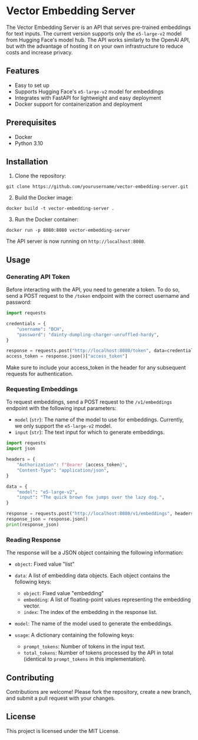# Vector Embedding Server

The Vector Embedding Server is an API that serves pre-trained embeddings for text inputs. The current version supports only the `e5-large-v2` model from Hugging Face's model hub. The API works similarly to the OpenAI API, but with the advantage of hosting it on your own infrastructure to reduce costs and increase privacy.

## Features

- Easy to set up
- Supports Hugging Face's `e5-large-v2` model for embeddings
- Integrates with FastAPI for lightweight and easy deployment
- Docker support for containerization and deployment

## Prerequisites

- Docker
- Python 3.10

## Installation

1. Clone the repository:

```
git clone https://github.com/yourusername/vector-embedding-server.git
```

2. Build the Docker image:

```
docker build -t vector-embedding-server .
```

3. Run the Docker container:

```
docker run -p 8080:8080 vector-embedding-server
```

The API server is now running on `http://localhost:8080`.

## Usage

### Generating API Token

Before interacting with the API, you need to generate a token. To do so, send a POST request to the `/token` endpoint with the correct username and password:

```python
import requests

credentials = {
    "username": "BCH",
    "password": "dainty-dumpling-charger-unruffled-hardy",
}

response = requests.post("http://localhost:8080/token", data=credentials)
access_token = response.json()["access_token"]
```

Make sure to include your access_token in the header for any subsequent requests for authentication.

### Requesting Embeddings

To request embeddings, send a POST request to the `/v1/embeddings` endpoint with the following input parameters:

- `model` (`str`): The name of the model to use for embeddings. Currently, we only support the `e5-large-v2` model.
- `input` (`str`): The text input for which to generate embeddings.


```python
import requests
import json

headers = {
    "Authorization": f"Bearer {access_token}",
    "Content-Type": "application/json",
}

data = {
    "model": "e5-large-v2",
    "input": "The quick brown fox jumps over the lazy dog.",
}

response = requests.post("http://localhost:8080/v1/embeddings", headers=headers, data=json.dumps(data))
response_json = response.json()
print(response_json)
```

### Reading Response

The response will be a JSON object containing the following information:

- `object`: Fixed value "list"
- `data`: A list of embedding data objects. Each object contains the following keys:
    - `object`: Fixed value "embedding"
    - `embedding`: A list of floating-point values representing the embedding vector.
    - `index`: The index of the embedding in the response list.

- `model`: The name of the model used to generate the embeddings.
- `usage`: A dictionary containing the following keys:
    - `prompt_tokens`: Number of tokens in the input text.
    - `total_tokens`: Number of tokens processed by the API in total (identical to `prompt_tokens` in this implementation).

## Contributing

Contributions are welcome! Please fork the repository, create a new branch, and submit a pull request with your changes.

## License

This project is licensed under the MIT License.
